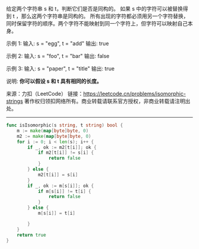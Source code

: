 给定两个字符串 s 和 t，判断它们是否是同构的。
如果 s 中的字符可以被替换得到 t ，那么这两个字符串是同构的。
所有出现的字符都必须用另一个字符替换，同时保留字符的顺序。两个字符不能映射到同一个字符上，但字符可以映射自己本身。

示例 1:
输入: s = "egg", t = "add"
输出: true

示例 2:
输入: s = "foo", t = "bar"
输出: false

示例 3:
输入: s = "paper", t = "title"
输出: true

说明:
**你可以假设 s 和 t 具有相同的长度。**

来源：力扣（LeetCode）
链接：https://leetcode.cn/problems/isomorphic-strings
著作权归领扣网络所有。商业转载请联系官方授权，非商业转载请注明出处。


---


```go
func isIsomorphic(s string, t string) bool {
	m := make(map[byte]byte, 0)
	m2 := make(map[byte]byte, 0)
	for i := 0; i < len(s); i++ {
		if _, ok := m2[t[i]]; ok {
			if m2[t[i]] != s[i] {
				return false
			}
		} else {
			m2[t[i]] = s[i]
		}
		if _, ok := m[s[i]]; ok {
			if m[s[i]] != t[i] {
				return false
			}
		} else {
			m[s[i]] = t[i]

		}
	}
	return true
}
```
